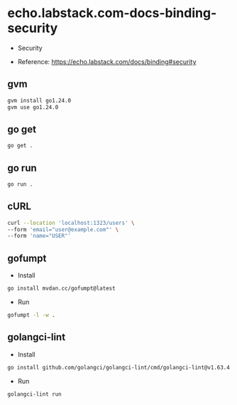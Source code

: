 # echo.labstack.com-docs-binding-security

- Security

- Reference: https://echo.labstack.com/docs/binding#security

## gvm

```sh
gvm install go1.24.0
gvm use go1.24.0
```

## go get

```sh
go get .
```

## go run

```sh
go run .
```

## cURL

```sh
curl --location 'localhost:1323/users' \
--form 'email="user@example.com"' \
--form 'name="USER"'
```

## gofumpt

- Install

```sh
go install mvdan.cc/gofumpt@latest
```

- Run

```sh
gofumpt -l -w .
```

## golangci-lint

- Install

```sh
go install github.com/golangci/golangci-lint/cmd/golangci-lint@v1.63.4
```

- Run

```sh
golangci-lint run
```

